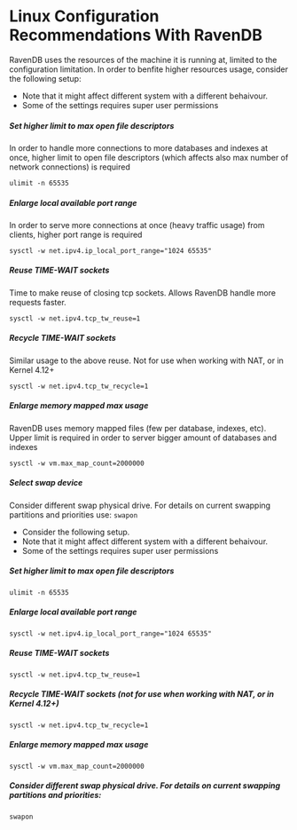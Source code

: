 # Linux Configuration Recommendations With RavenDB
RavenDB uses the resources of the machine it is running at, limited to the configuration limitation. In order to benfite higher resources usage, consider the following setup:

* Note that it might affect different system with a different behaivour.
* Some of the settings requires super user permissions

##### Set higher limit to max open file descriptors
In order to handle more connections to more databases and indexes at once, higher limit to open file descriptors (which affects also max number of network connections) is required

`ulimit -n 65535`
##### Enlarge local available port range
In order to serve more connections at once (heavy traffic usage) from clients, higher port range is required

`sysctl -w net.ipv4.ip_local_port_range="1024 65535"`
##### Reuse TIME-WAIT sockets
Time to make reuse of closing tcp sockets. Allows RavenDB handle more requests faster.

`sysctl -w net.ipv4.tcp_tw_reuse=1`
##### Recycle TIME-WAIT sockets
Similar usage to the above reuse. Not for use when working with NAT, or in Kernel 4.12+

`sysctl -w net.ipv4.tcp_tw_recycle=1`
##### Enlarge memory mapped max usage
RavenDB uses memory mapped files (few per database, indexes, etc). Upper limit is required in order to server bigger amount of databases and indexes

`sysctl -w vm.max_map_count=2000000`
##### Select swap device
Consider different swap physical drive.
For details on current swapping partitions and priorities use:
`swapon`


* Consider the following setup. 
* Note that it might affect different system with a different behaivour.
* Some of the settings requires super user permissions

##### Set higher limit to max open file descriptors
`ulimit -n 65535`
##### Enlarge local available port range
`sysctl -w net.ipv4.ip_local_port_range="1024 65535"`
##### Reuse TIME-WAIT sockets
`sysctl -w net.ipv4.tcp_tw_reuse=1`
##### Recycle TIME-WAIT sockets (not for use when working with NAT, or in Kernel 4.12+)
`sysctl -w net.ipv4.tcp_tw_recycle=1`
##### Enlarge memory mapped max usage
`sysctl -w vm.max_map_count=2000000`
##### Consider different swap physical drive. For details on current swapping partitions and priorities:

`swapon`

